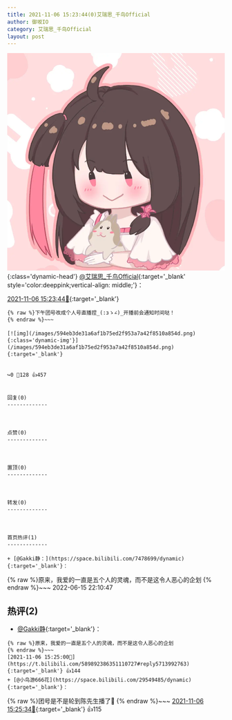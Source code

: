 ```yaml
---
title: 2021-11-06 15:23:44(0)艾瑞思_千鸟Official
author: 御坂IO
category: 艾瑞思_千鸟Official
layout: post
---
```


![img](/images/7e08840c56f251de28bdf766b647bd5fe9a5d50a.jpg){:class='dynamic-head'}
[@艾瑞思_千鸟Official](https://space.bilibili.com/1090010845/dynamic){:target='_blank' style='color:deeppink;vertical-align: middle;'}：

[2021-11-06 15:23:44🔗](https://t.bilibili.com/589892386351110727){:target='_blank'}

~~~
{% raw %}下午团号改成个人号直播捏_(:зゝ∠)_开播前会通知时间哒！
{% endraw %}~~~

[![img](/images/594eb3de31a6af1b75ed2f953a7a42f8510a854d.png){:class='dynamic-img'}](/images/594eb3de31a6af1b75ed2f953a7a42f8510a854d.png){:target='_blank'}


↪️0 💬128 👍457


回复(0)
-------------



点赞(0)
-------------



置顶(0)
-------------



转发(0)
-------------



首页热评(1)
-------------

+ [@Gakki静：](https://space.bilibili.com/7478699/dynamic){:target='_blank'}：
~~~
{% raw %}原来，我爱的一直是五个人的灵魂，而不是这令人恶心的企划
{% endraw %}~~~
2022-06-15 22:10:47


热评(2)
-------------

+ [@Gakki静](https://space.bilibili.com/7478699/dynamic){:target='_blank'}：
~~~
{% raw %}原来，我爱的一直是五个人的灵魂，而不是这令人恶心的企划
{% endraw %}~~~
[2021-11-06 15:25:00🔗](https://t.bilibili.com/589892386351110727#reply5713992763){:target='_blank'} 👍144
+ [@小鸟游666花](https://space.bilibili.com/29549485/dynamic){:target='_blank'}：
~~~
{% raw %}团号是不是轮到陈先生播了🤗
{% endraw %}~~~
[2021-11-06 15:25:34🔗](https://t.bilibili.com/589892386351110727#reply5713998268){:target='_blank'} 👍115


